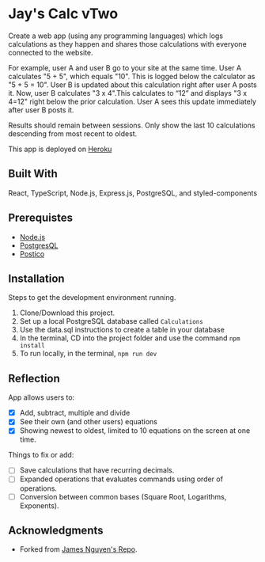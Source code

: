 # Jay's Calc vTwo

Create a web app (using any programming languages) which logs calculations as they happen and shares those calculations with everyone connected to the website.

For example, user A and user B go to your site at the same time. User A calculates "5 + 5", which equals "10". This is logged below the calculator as "5 + 5 = 10". User B is updated about this calculation right after user A posts it. Now, user B calculates "3 x 4".This calculates to “12” and displays "3 x 4=12" right below the prior calculation. User A sees this update immediately after user B posts it.

Results should remain between sessions. Only show the last 10 calculations descending from most recent to oldest.

This app is deployed on [Heroku](https://jaycalctwo.herokuapp.com/)

## Built With

React,
TypeScript,
Node.js,
Express.js,
PostgreSQL, and
styled-components

## Prerequistes

- [Node.js](https://nodejs.org/en/)
- [PostgresQL](https://www.postgresql.org/)
- [Postico](https://eggerapps.at/postico/)

## Installation

Steps to get the development environment running.

1. Clone/Download this project.
2. Set up a local PostgreSQL database called `Calculations`
3. Use the data.sql instructions to create a table in your database
4. In the terminal, CD into the project folder and use the command `npm install`
5. To run locally, in the terminal, `npm run dev`

## Reflection

App allows users to:

- [x] Add, subtract, multiple and divide
- [x] See their own (and other users) equations
- [x] Showing newest to oldest, limited to 10 equations on the screen at one time.

Things to fix or add:

- [ ] Save calculations that have recurring decimals.
- [ ] Expanded operations that evaluates commands using order of operations.
- [ ] Conversion between common bases (Square Root, Logarithms, Exponents).

## Acknowledgments

* Forked from [James Nguyen's Repo](https://github.com/Zygy93/Calculator-app).